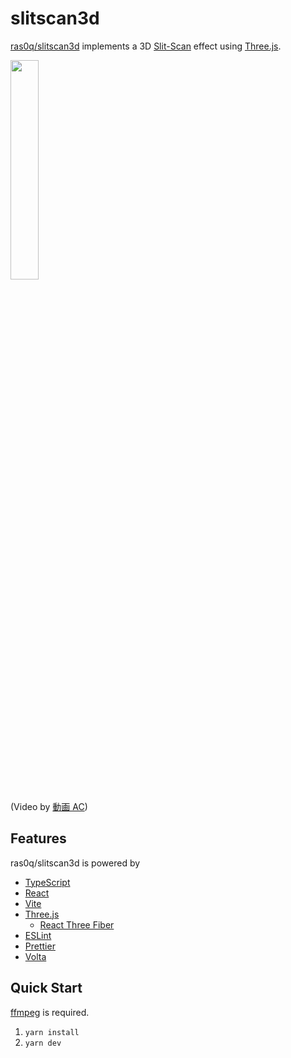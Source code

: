 # slitscan3d

[ras0q/slitscan3d](https://github.com/ras0q/slitscan3d) implements a 3D [Slit-Scan](https://en.wikipedia.org/wiki/Slit-scan_photography) effect using [Three.js](https://threejs.org/).

<img src="public/preview.gif" width="30%" />

(Video by [動画 AC](https://video-ac.com/video/6))

## Features

ras0q/slitscan3d is powered by

- [TypeScript](https://www.typescriptlang.org/)
- [React](https://reactjs.org/)
- [Vite](https://vitejs.dev/)
- [Three.js](https://threejs.org/)
  - [React Three Fiber](https://docs.pmnd.rs/react-three-fiber/)
- [ESLint](https://eslint.org/)
- [Prettier](https://prettier.io/)
- [Volta](https://volta.sh/)

## Quick Start

[ffmpeg](https://ffmpeg.org/) is required.

1. `yarn install`
2. `yarn dev`
